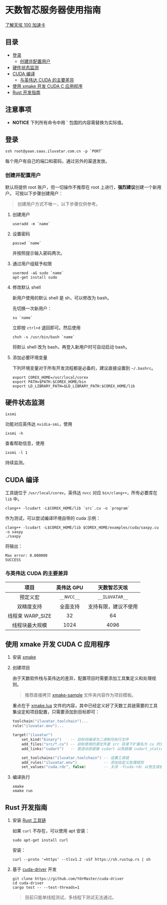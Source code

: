 ﻿# 天数智芯服务器使用指南

[了解天垓 100 加速卡](https://www.iluvatar.com/productDetails?fullCode=cpjs-yj-xlxl-tg100)

## 目录

- [登录](#登录)
  - [创建并配置用户](#创建并配置用户)
- [硬件状态监测](#硬件状态监测)
- [CUDA 编译](#cuda-编译)
  - [与英伟达 CUDA 的主要差异](#与英伟达-cuda-的主要差异)
- [使用 xmake 开发 CUDA C 应用程序](#使用-xmake-开发-cuda-c-应用程序)
- [Rust 开发指南](#rust-开发指南)

## 注意事项

- **NOTICE** 下列所有命令中用 **`** 包围的内容需替换为实际值。

## 登录

```shell
ssh root@yaan.saas.iluvatar.com.cn -p `PORT`
```

每个用户有自己的端口和密码，通过另外的渠道发放。

### 创建并配置用户

默认将提供 root 账户，但一切操作不推荐在 root 上进行，**强烈建议**创建一个新用户。
可按以下步骤创建用户：

> 创建用户方式不唯一，以下步骤仅供参考。

1. 创建用户

   ```shell
   useradd -m `name`
   ```

2. 设置密码

   ```shell
   passwd `name`
   ```

   并按照提示输入密码两次。

3. 通过用户组赋予权限

   ```shell
   usermod -aG sudo `name`
   apt-get install sudo
   ```

4. 修改默认 shell

   新用户使用的默认 shell 是 sh，可以修改为 bash。

   先切换一次新用户：

   ```shell
   su `name`
   ```

   立即按 `ctrl+d` 退回即可。然后使用

   ```shell
   chsh -s /usr/bin/bash `name`
   ```

   将默认 shell 改为 bash，再登入新用户时可自动启动 bash。

5. 添加必要环境变量

   下列环境变量对于所有开发流程都是必备的，建议直接设置到 `~/.bashrc`。

   ```shell
   export COREX_HOME=/usr/local/corex
   export PATH=$PATH:$COREX_HOME/bin
   export LD_LIBRARY_PATH=$LD_LIBRARY_PATH:$COREX_HOME/lib
   ```

## 硬件状态监测

```shell
ixsmi
```

功能对应英伟达 `nvidia-smi`，使用

```shell
ixsmi -h
```

查看帮助信息，使用

```shell
ixsmi -l 1
```

持续监测。

## CUDA 编译

工具链位于 `/usr/local/corex`，英伟达 `nvcc` 对应 `bin/clang++`，所有必要库在 `lib` 中。

```shell
clang++ -lcudart -L$COREX_HOME/lib `src`.cu -o `program`
```

作为测试，可以尝试编译环境自带的 cuda 示例：

```shell
clang++ -lcudart -L$COREX_HOME/lib $COREX_HOME/examples/cuda/saxpy.cu -o saxpy
./saxpy
```

将输出：

```plaintext
Max error: 0.000000
SUCCESS
```

### 与英伟达 CUDA 的主要差异

| 项目            | 英伟达 GPU   | 天数智芯天垓
|:---------------:|:----------:|:-:
| 预定义宏         | `__NVCC__` | `__ILUVATAR__`
| 双精度支持       | 全面支持     | 支持有限，建议不使用
| 线程束 WARP_SIZE | 32         | 64
| 线程块最大规模    | 1024       | 4096

## 使用 xmake 开发 CUDA C 应用程序

1. 安装 [xmake](https://xmake.io/#/zh-cn/getting_started?id=%e5%ae%89%e8%a3%85)

2. 创建项目

   由于天数软件栈与英伟达的差异，配置项目时需要添加工具集定义和处理规则。

   > 推荐直接拷贝 [xmake-sample](xmake-sample) 文件夹内容作为项目模板。

   重点在于 [xmake.lua](xmake-sample/xmake.lua) 文件的内容，其中已经定义好了天数工具链需要的工具集设定和项目配置，只需要添加到目标即可：

   ```lua
   toolchain("iluvatar.toolchain")...
   rule("iluvatar.env")...

   target("iluvatar")
       set_kind("binary")    -- 目标将编译为二进制可执行文件
       add_files("src/*.cu") -- 目标使用的源文件是 src 目录下扩展名为 cu 的文件
       add_links("cudart")   -- 首选动态链接 cudart 以免链接 cudart_static

       set_toolchains("iluvatar.toolchain") -- 设置工具链
       add_rules("iluvatar.env")            -- 添加自定义处理规则
       set_values("cuda.rdc", false)        -- 关闭 -fcuda-rdc 以免生成依赖 cudadevrt 的代码
   ```

3. 编译执行

   ```shell
   xmake
   xmake run
   ```

## Rust 开发指南

1. 安装 [Rust 工具链](https://www.rust-lang.org/zh-CN/tools/install)

   如果 `curl` 不存在，可以使用 apt 安装：

   ```shell
   sudo apt-get install curl
   ```

   安装：

   ```shell
   curl --proto '=https' --tlsv1.2 -sSf https://sh.rustup.rs | sh
   ```

2. 基于 [cuda-driver](https://github.com/YdrMaster/cuda-driver) 开发

   ```shell
   git clone https://github.com/YdrMaster/cuda-driver
   cd cuda-driver
   cargo test -- --test-threads=1
   ```

   > 目前只能单线程测试，多线程下测试无法通过。
